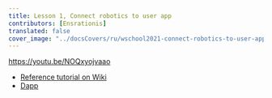```yaml
---
title: Lesson 1, Connect robotics to user app
contributors: [Ensrationis]
translated: false
cover_image: "../docsCovers/ru/wschool2021-connect-robotics-to-user-app.png"
---
```


https://youtu.be/NOQxyojvaao

- [Reference tutorial on Wiki](https://wiki.robonomics.network/docs/get-weather-on-fuji-mountain/)
- [Dapp](https://dapp.robonomics.network/#/)